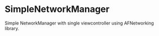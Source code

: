 # SimpleNetworkManager

Simple NetworkManager with single viewcontroller using AFNetworking library.
